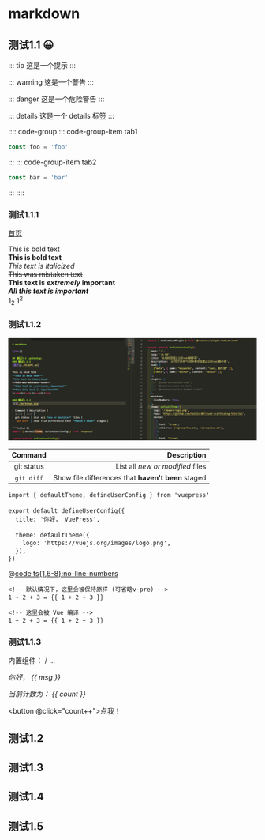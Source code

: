 
# markdown

<!-- [[toc]] -->

## 测试1.1 :grinning:
::: tip
这是一个提示
:::

::: warning
这是一个警告
:::

::: danger
这是一个危险警告
:::

::: details
这是一个 details 标签
:::

:::: code-group
::: code-group-item tab1
```ts
const foo = 'foo'
```
:::
::: code-group-item tab2
```ts
const bar = 'bar'
```
:::
::::


### 测试1.1.1
[首页](./README.md)  

This is bold text  
**This is bold text**  
*This text is italicized*  
~~This was mistaken text~~  
**This text is _extremely_ important**  
***All this text is important***  
1<sub>2</sub> 1<sup>2</sup>

### 测试1.1.2 
![](./markdown.png)

| Command | Description |
| :---: | ---: |
| git status | List all *new or modified* files |
| `git diff` | Show file differences that **haven't been** staged |

```ts{1,6-8}
import { defaultTheme, defineUserConfig } from 'vuepress'

export default defineUserConfig({
  title: '你好， VuePress',

  theme: defaultTheme({
    logo: 'https://vuejs.org/images/logo.png',
  }),
})
```
@[code ts{1,6-8}:no-line-numbers](./markdown.ts)

```md:v-pre
<!-- 默认情况下，这里会被保持原样 (可省略v-pre) -->
1 + 2 + 3 = {{ 1 + 2 + 3 }}
```

```md:no-v-pre
<!-- 这里会被 Vue 编译 -->
1 + 2 + 3 = {{ 1 + 2 + 3 }}
```

### 测试1.1.3
内置组件：<Badge type="tip" text="v2" vertical="top" /> / ...

_你好， {{ msg }}_

<RedDiv>

_当前计数为： {{ count }}_

</RedDiv>

<button @click="count++">点我！</button>

<script setup>
import { h, ref } from 'vue'

const RedDiv = (_, ctx) => h(
  'div',
  {
    class: 'red-div',
  },
  ctx.slots.default()
)
const msg = 'Markdown 中的 Vue'
const count = ref(0)
</script>

<style>
.red-div {
  color: red;
}
</style>



## 测试1.2
## 测试1.3
## 测试1.4
## 测试1.5



